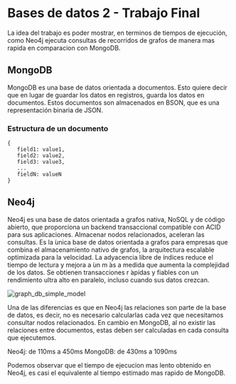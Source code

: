 # Bases de datos 2 - Trabajo Final

La idea del trabajo es poder mostrar, en terminos de tiempos de ejecución, como Neo4j ejecuta consultas de recorridos de grafos de manera mas rapida en comparacion con MongoDB.

## MongoDB

MongoDB es una base de datos orientada a documentos. Esto quiere decir que en lugar de guardar los datos en registros, guarda los datos en documentos. Estos documentos son almacenados en BSON, que es una representación binaria de JSON.

### Estructura de un documento

```
{
   field1: value1,
   field2: value2,
   field3: value3,
   ...
   fieldN: valueN
}
```

## Neo4j

Neo4j es una base de datos orientada a grafos nativa, NoSQL y de código
abierto, que proporciona un backend transaccional compatible con ACID
para sus aplicaciones. Almacenar nodos relacionados, aceleran las consultas. Es la  ́unica base de datos orientada a grafos para empresas que combina el almacenamiento
nativo de grafos, la arquitectura escalable optimizada para la velocidad. La adyacencia libre de  ́ındices reduce el tiempo de lectura y mejora a ́un m ́as a medida que aumenta la complejidad de los datos. Se obtienen transacciones r ́apidas y fiables con un rendimiento ultra alto en paralelo, incluso cuando sus datos crezcan.

![graph_db_simple_model](https://user-images.githubusercontent.com/26801113/192150060-c498bb61-44a1-4440-a461-eab164fe6d2f.jpg)

Una de las diferencias es que en Neo4j las relaciones son parte de la base de datos, es decir, no es necesario calcularlas cada vez que necesitamos consultar nodos relacionados. En cambio en MongoDB, al no existir las relaciones entre documentos, estas deben ser calculadas en cada consulta que ejecutemos.

Neo4j: de 110ms a 450ms
MongoDB: de 430ms a 1090ms

Podemos observar que el tiempo de ejecucion mas lento obtenido en Neo4j, es casi el equivalente al tiempo estimado mas rapido de MongoDB.
